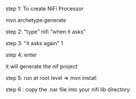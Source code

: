 step 1: To create NiFi Processor

mvn archetype:generate

step 2: "type" nifi "when it asks"

step 3: "it asks again" 1

step 4: enter

it will generate the nif project

step 5: run at root level =>  mvn install


step 6 : copy the .nar file into your nifi lib directory.